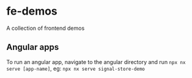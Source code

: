 # fe-demos
A collection of frontend demos

## Angular apps
To run an angular app, navigate to the angular directory and run
`npx nx serve [app-name]`, eg: `npx nx serve signal-store-demo`
